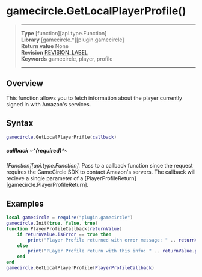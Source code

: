 # gamecircle.GetLocalPlayerProfile()

> --------------------- ------------------------------------------------------------------------------------------
> __Type__              [function][api.type.Function]  
> __Library__           [gamecircle.*][plugin.gamecircle]  
> __Return value__      None  
> __Revision__          [REVISION_LABEL](REVISION_URL)  
> __Keywords__          gamecircle, player, profile  
> --------------------- ------------------------------------------------------------------------------------------


## Overview
This function allows you to fetch information about the player currently signed in with Amazon's services. 

## Syntax

``````lua
gamecircle.GetLocalPlayerPrifle(callback)
``````
	
##### callback ~^(required)^~
_[Function][api.type.Function]._ Pass to a callback function since the request requires the GameCircle SDK to contact Amazon's servers. The callback will recieve a single parameter of a [PlayerProfileReturn][gamecircle.PlayerProfileReturn].


## Examples

``````lua  
local gamecircle = require("plugin.gamecircle")  
gamecircle.Init(true, false, true)  
function PlayerProfileCallback(returnValue)  
	if returnValue.isError == true then  
		print("Player Profile returned with error message: " .. returnValue.errorMessage)  
	else  
		print("PLayer Profile return with this info: " .. returnValue.player.alias .. "-" .. returnValue.player.id)  
	end  
end  
gamecircle.GetLocalPlayerProfile(PlayerProfileCallback)  
``````